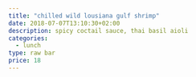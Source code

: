 ```yaml
---
title: "chilled wild lousiana gulf shrimp"
date: 2018-07-07T13:10:30+02:00
description: spicy coctail sauce, thai basil aioli
categories:
  - lunch
type: raw bar
price: 18
---
```


